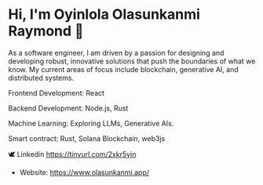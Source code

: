 # Hi, I'm Oyinlola Olasunkanmi Raymond 👋

As a software engineer, I am driven by a passion for designing and developing robust, innovative solutions that push the boundaries of what we know. My current areas of focus include blockchain, generative AI, and distributed systems.

Frontend Development: React

Backend Development: Node.js, Rust

Machine Learning: Exploring LLMs, Generative AIs.

Smart contract: Rust, Solana Blockchain, web3js


🕊️ Linkedin https://tinyurl.com/2xkr5yjn
- Website: https://www.olasunkanmi.app/

<!---
olasunkanmi-SE/olasunkanmi-SE is a ✨ special ✨ repository because its `README.md` (this file) appears on your GitHub profile.
You can click the Preview link to take a look at your changes.
--->
